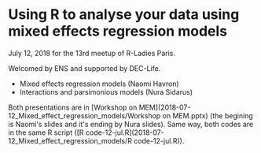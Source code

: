 # Using R to analyse your data using mixed effects regression models

July 12, 2018 for the 13rd meetup of R-Ladies Paris. 

Welcomed by ENS and supported by DEC-Life. 

* Mixed effects regression models (Naomi Havron)
* Interactions and parsimonious models (Nura Sidarus)

Both presentations are in [Workshop on MEM](2018-07-12_Mixed_effect_regression_models/Workshop on MEM.pptx) (the begining is Naomi's slides and it's ending by Nura slides).
Same way, both codes are in the same R script ([R code-12-jul.R](2018-07-12_Mixed_effect_regression_models/R code-12-jul.R)).
